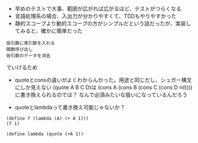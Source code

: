 * 早めのテストで大事、範囲が広がれば広がるほど、テストがつらくなる
* 言語処理系の場合、入出力が分かりやすくて、TDDもやりやすかった
* 静的スコープより動的スコープの方がシンプルだという話だったが、実装してみると、確かに簡単だった
```
仮引数に実引数を入れる
関数呼び出し
仮引数のデータを消去
```
でいけるため

* quoteとconsの違いがよくわからんかった。用途と同じだし、シュガー構文にしか見えない
(quote A B C D)は
(cons A (cons B (cons C (cons D nil))))に書き換えられるのでは？
なんで必須みたいな扱いになっているんだろう

* quoteとlambdaって書き換え可能じゃないか？
```
(define f (lambda (A) (+ A 1)))
(f 1)
```
```
(define lambda (quote (+A 1))
```

